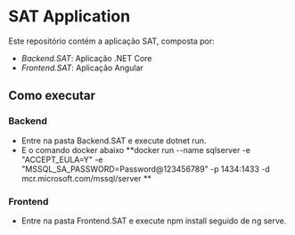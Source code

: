 # SAT Application

Este repositório contém a aplicação SAT, composta por:

- *Backend.SAT*: Aplicação .NET Core
- *Frontend.SAT*: Aplicação Angular

## Como executar

### Backend
- Entre na pasta Backend.SAT e execute dotnet run.
- E o comando docker abaixo
  **docker run --name sqlserver -e "ACCEPT_EULA=Y" -e "MSSQL_SA_PASSWORD=Password@123456789" -p 1434:1433 -d mcr.microsoft.com/mssql/server **

### Frontend
- Entre na pasta Frontend.SAT e execute npm install seguido de ng serve.
